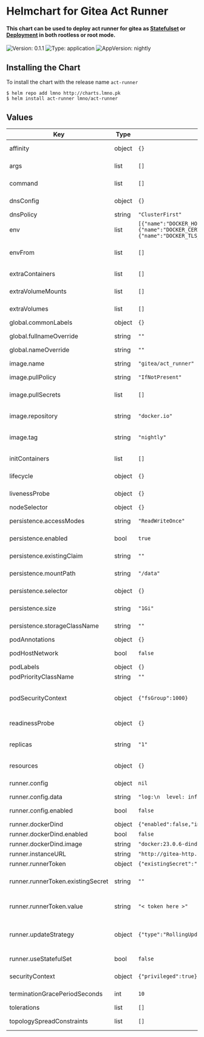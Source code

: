 # Helmchart for Gitea Act Runner

#### This chart can be used to deploy act runner for gitea as [Statefulset](https://kubernetes.io/docs/concepts/workloads/controllers/statefulset/) or [Deployment](https://kubernetes.io/docs/concepts/workloads/controllers/deployment/) in both rootless or root mode.

![Version: 0.1.1](https://img.shields.io/badge/Version-0.1.1-informational?style=flat-square) ![Type: application](https://img.shields.io/badge/Type-application-informational?style=flat-square) ![AppVersion: nightly](https://img.shields.io/badge/AppVersion-nightly-informational?style=flat-square)

## Installing the Chart

To install the chart with the release name `act-runner`

```console
$ helm repo add lmno http://charts.lmno.pk
$ helm install act-runner lmno/act-runner
```

## Values

| Key | Type | Default | Description |
|-----|------|---------|-------------|
| affinity | object | `{}` | Configure [affinity and anti-affinity](https://kubernetes.io/docs/concepts/scheduling-eviction/assign-pod-node/#affinity-and-anti-affinity). |
| args | list | `[]` | Override default image arguments. |
| command | list | `[]` | Override default image command. |
| dnsConfig | object | `{}` | Specify a custom dns config [dnsConfig](https://kubernetes.io/docs/concepts/services-networking/dns-pod-service/#pod-dns-config). |
| dnsPolicy | string | `"ClusterFirst"` | Specify dns policy [dnsPolicy](https://kubernetes.io/docs/concepts/services-networking/dns-pod-service/#pod-s-dns-policy). |
| env | list | `[{"name":"DOCKER_HOST","value":"tcp://localhost:2376"},{"name":"DOCKER_CERT_PATH","value":"/certs/client"},{"name":"DOCKER_TLS_VERIFY","value":"1"}]` | Define environment variables. |
| envFrom | list | `[]` | Define environment variables from existing ConfigMap or Secret data. |
| extraContainers | list | `[]` | Specify extra Containers to be added. |
| extraVolumeMounts | list | `[]` | Specify Additional VolumeMounts to use. |
| extraVolumes | list | `[]` | Specify additional Volumes to use. |
| global.commonLabels | object | `{}` | Apply labels to all resources. |
| global.fullnameOverride | string | `""` | Override the fully qualified app name. |
| global.nameOverride | string | `""` | Override the name of the app. |
| image.name | string | `"gitea/act_runner"` | Specify the image name to use (relative to `image.repository`). |
| image.pullPolicy | string | `"IfNotPresent"` | Specify the [pullPolicy](https://kubernetes.io/docs/concepts/containers/images/#image-pull-policy). |
| image.pullSecrets | list | `[]` | Specify the image pull secrets if pulling from private registry [imagePullSecrets](https://kubernetes.io/docs/concepts/containers/images/#specifying-imagepullsecrets-on-a-pod). |
| image.repository | string | `"docker.io"` | Specify the image repository to use. |
| image.tag | string | `"nightly"` | Specify the image tag to use. ( nightly or nightly-dind-rootless ) |
| initContainers | list | `[]` | Specify initContainers to be added. |
| lifecycle | object | `{}` | Specify lifecycle hooks for Containers. |
| livenessProbe | object | `{}` | Specify the livenessProbe [configuration](https://kubernetes.io/docs/tasks/configure-pod-container/configure-liveness-readiness-startup-probes/#configure-probes). |
| nodeSelector | object | `{}` | Configure [nodeSelector](https://kubernetes.io/docs/concepts/scheduling-eviction/assign-pod-node/#nodeselector). |
| persistence.accessModes | string | `"ReadWriteOnce"` | Specify the accessModes for PersistentVolumeClaims. |
| persistence.enabled | bool | `true` | If **true**, create and use PersistentVolumeClaims. |
| persistence.existingClaim | string | `""` | Name of an existing PersistentVolumeClaim to use. |
| persistence.mountPath | string | `"/data"` | Path inside the container where volume will be mounted |
| persistence.selector | object | `{}` | Specify the selectors for PersistentVolumeClaims. |
| persistence.size | string | `"1Gi"` | Specify the size of PersistentVolumeClaims. |
| persistence.storageClassName | string | `""` | Specify the storageClassName for PersistentVolumeClaims. |
| podAnnotations | object | `{}` | Set annotations on Pods. |
| podHostNetwork | bool | `false` | Enable the hostNetwork option on Pods. |
| podLabels | object | `{}` | Set labels on Pods. |
| podPriorityClassName | string | `""` | Set the [priorityClassName](https://kubernetes.io/docs/concepts/scheduling-eviction/pod-priority-preemption/#priorityclass). |
| podSecurityContext | object | `{"fsGroup":1000}` | Allows you to overwrite the default. Only applied when using rootless container [PodSecurityContext](https://kubernetes.io/docs/tasks/configure-pod-container/security-context/). |
| readinessProbe | object | `{}` | Specify the readinessProbe [configuration](https://kubernetes.io/docs/tasks/configure-pod-container/configure-liveness-readiness-startup-probes/#configure-probes). |
| replicas | string | `"1"` | only one replica as runner doesn't support clustering. default set to `1` |
| resources | object | `{}` | Specify resource requests and limits. |
| runner.config | object | `nil` | Specify runner's custom configuration |
| runner.config.data | string | `"log:\n  level: info\nrunner:\n  labels: []\n"` | Your custom config block |
| runner.config.enabled | bool | `false` | Enables configuration for deployment |
| runner.dockerDind | object | `{"enabled":false,"image":"docker:23.0.6-dind"}` | @default `nil` |
| runner.dockerDind.enabled | bool | `false` | enable docker dind |
| runner.dockerDind.image | string | `"docker:23.0.6-dind"` | docker image repository |
| runner.instanceURL | string | `"http://gitea-http.apps.svc.cluster.local:3000"` | Gitea instance URL  |
| runner.runnerToken | object | `{"existingSecret":"","value":"< token here >"}` | Runner registration token |
| runner.runnerToken.existingSecret | string | `""` | Specify an existing secret containing runner token with key (token: value) |
| runner.runnerToken.value | string | `"< token here >"` | Set registration token value, if existing secret is specified this value is not used. |
| runner.updateStrategy | object | `{"type":"RollingUpdate"}` | valid options for statefulset `RollingUpdate`, `OnDelete` / Deployment: `RollingUpdate`, `Recreate` |
| runner.useStatefulSet | bool | `false` | Set to true to use a StatefulSet instead of a Deployment |
| securityContext | object | `{"privileged":true}` | Specify securityContext for Containers. |
| terminationGracePeriodSeconds | int | `10` | Override terminationGracePeriodSeconds. |
| tolerations | list | `[]` | Configure [taints and tolerations](https://kubernetes.io/docs/concepts/scheduling-eviction/taint-and-toleration/). |
| topologySpreadConstraints | list | `[]` | Configure [topology spread constraints](https://kubernetes.io/docs/concepts/scheduling-eviction/topology-spread-constraints/). |

